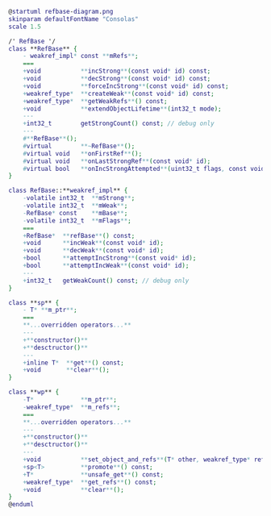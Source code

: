 ﻿```dot
@startuml refbase-diagram.png
skinparam defaultFontName "Consolas"
scale 1.5

/' RefBase '/
class **RefBase** {
    - weakref_impl* const **mRefs**;
    ===
    +void           **incStrong**(const void* id) const;
    +void           **decStrong**(const void* id) const;
    +void           **forceIncStrong**(const void* id) const;
    +weakref_type*  **createWeak**(const void* id) const;
    +weakref_type*  **getWeakRefs**() const;
    +void           **extendObjectLifetime**(int32_t mode);
    ---
    +int32_t        getStrongCount() const; // debug only
    ---
    #**RefBase**();
    #virtual        **~RefBase**();
    #virtual void   **onFirstRef**();
    #virtual void   **onLastStrongRef**(const void* id);
    #virtual bool   **onIncStrongAttempted**(uint32_t flags, const void* id);
}

class RefBase::**weakref_impl** {
    -volatile int32_t  **mStrong**;
    -volatile int32_t  **mWeak**;
    -RefBase* const    **mBase**;
    -volatile int32_t  **mFlags**;
    ===
    +RefBase*  **refBase**() const;
    +void      **incWeak**(const void* id);
    +void      **decWeak**(const void* id);
    +bool      **attemptIncStrong**(const void* id);
    +bool      **attemptIncWeak**(const void* id);
    ---
    +int32_t   getWeakCount() const; // debug only
}

class **sp** {
    - T* **m_ptr**;
    ===
    **...overridden operators...**
    ---
    +**constructor()**
    +**desctructor()**
    ---
    +inline T*  **get**() const;
    +void       **clear**();
}

class **wp** {
    -T*             **m_ptr**;
    -weakref_type*  **m_refs**;
    ===
    **...overridden operators...**
    ---
    +**constructor()**
    +**desctructor()**
    ---
    +void           **set_object_and_refs**(T* other, weakref_type* refs);
    +sp<T>          **promote**() const;
    +T*             **unsafe_get**() const;
    +weakref_type*  **get_refs**() const;
    +void           **clear**();
}
@enduml
```